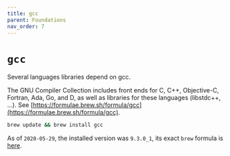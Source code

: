 ```yaml
---
title: gcc
parent: Foundations
nav_order: 7
---
```


# `gcc`

Several languages libraries depend on gcc. 

The GNU Compiler Collection includes front ends for C, C++, Objective-C, Fortran, Ada, Go, and D, as well as libraries for these languages (libstdc++, ...). See [https://formulae.brew.sh/formula/gcc](https://formulae.brew.sh/formula/gcc).

```zsh
brew update && brew install gcc
```

As of `2020-05-29`, the installed version was `9.3.0_1`, its exact `brew` formula is [here](https://github.com/Homebrew/homebrew-core/blob/566560476be4973d396c54e920411b07081b6722/Formula/gcc.rb).